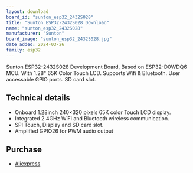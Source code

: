 ```yaml
---
layout: download
board_id: "sunton_esp32_2432S028"
title: "Sunton ESP32-2432S028 Download"
name: "sunton_esp32_2432S028"
manufacturer: "Sunton"
board_image: "sunton_esp32_2432S028.jpg"
date_added: 2024-03-26
family: esp32
---
```


Sunton ESP32-2432S028 Development Board, Based on ESP32-D0WDQ6 MCU. With 1.28" 65K Color Touch LCD. Supports Wifi & Bluetooth. User accessable GPIO ports. SD card slot.

## Technical details

 - Onboard 1.28inch 240×320 pixels 65K color Touch LCD display.
 - Integrated 2.4GHz WiFi and Bluetooth wireless communication.
 - SPI Touch, Display and SD card slot.
 - Amplified GPIO26 for PWM audio output

## Purchase
* [Aliexpress](https://www.aliexpress.com/item/1005006556177475.html)


